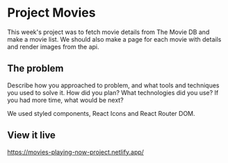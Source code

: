 # Project Movies

This week's project was to fetch movie details from The Movie DB and make a movie list. We should also make a page for each movie with details and render images from the api.

## The problem

Describe how you approached to problem, and what tools and techniques you used to solve it. How did you plan? What technologies did you use? If you had more time, what would be next?

We used styled components, React Icons and React Router DOM.

## View it live

https://movies-playing-now-project.netlify.app/

